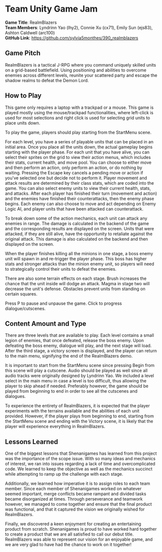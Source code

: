 # Team Unity Game Jam

**Game Title**: RealmBlazers\
**Team Members**: Lyndrinn Yao (lhy2), Connie Xu (cx71), Emily Sun (ejs83), Ashton Caldwell (arc100)\
**GitHub Link**: https://github.com/sylvia5monthes/390_realmblazers

## Game Pitch
RealmBlazers is a tactical J-RPG where you command uniquely skilled units on a grid-based battlefield. Using positioning and abilities to overcome enemies across different levels, reunite your scattered party and escape the shadow realms to defeat the Demon Lord.

## How to Play
This game only requires a laptop with a trackpad or a mouse. This game is played mostly using the mouse/trackpad functionalities, where left-click is used for most selections and right click is used for selecting grid units to place units down. 

To play the game, players should play starting from the StartMenu scene.

For each level, you have a series of playable units that can be placed in an initial area. Once you place all the units down, the actual gameplay begins starting with the player phase. For each unit that you have alive, you can select their sprites on the grid to view their action menus, which includes their stats, current health, and move pool. You can choose to either move and then perform an action, only perform an action, or do nothing by waiting. Pressing the Escape key cancels a pending move or action if you've selected one but decide not to perform it. Player movement and attack results are determined by their class stats, which are coded into the game. You can also select enemy units to view their current health, stats, and attacks. After each player has finished their turn (movement and action) and the enemies have finished their counterattacks, then the enemy phase begins. Each enemy can also choose to move and act depending on Enemy Logic AI, and player units that have been attacked can counterattack.

To break down some of the action mechanics, each unit can attack any enemies in range. The damage is calculated in the backend of the game and the corresponding results are displayed on the screen. Units that were attacked, if they are still alive, have the opportunity to retaliate against the original attack. This damage is also calculated on the backend and then displayed on the screen.

When the player finishes killing all the minions in one stage, a boss enemy unit will spawn in and re-trigger the player phase. This boss has higher stats and stronger attacks than the minion enemy unit, so players will need to strategically control their units to defeat the enemies.

There are also some terrain effects on each stage. Brush increases the chance that the unit inside will dodge an attack. Magma in stage two will decrease the unit's defense. Obstacles prevent units from standing on certain squares.

Press P to pause and unpause the game. Click to progress dialogue/cutscenes.

## Content Amount and Type
There are three levels that are available to play. Each level contains a small legion of enemies, that once defeated, release the boss enemy. Upon defeating the boss enemy, dialogue will play, and the next stage will load. After the third stage, a victory screen is displayed, and the player can return to the main menu, signifying the end of the RealmBlazers demo.

It is important to start from the StartMenu scene since pressing Begin from this scene will play a cutscene. Audio should be played as well since all audio tracks were originally designed by Lyndrinn Yao. We included a level select in the main menu in case a level is too difficult, thus allowing the player to skip ahead if needed. Preferably however, the game should be played from beginning to end in order to see all the cutscenes and dialogues.

To experience the entirety of RealmBlazers, it is expected that the player experiments with the terrains available and the abilities of each unit provided. However, if the player plays from beginning to end, starting from the StartMenu scene and ending with the Victory scene, it is likely that the player will experience everything in RealmBlazers.

## Lessons Learned
One of the biggest lessons that Shenanigames has learned from this project was the importance of the scope issue. With so many ideas and mechanics of interest, we ran into issues regarding a lack of time and overcomplicated code. We learned to keep the objective as well as the mechanics succinct while attempting to ramp up the challenge with each stage. 

Additionally, we learned how imperative it is to assign roles to each team member. Since each member of Shenanigames worked on whatever seemed important, merge conflicts became rampant and divided tasks became disorganized at times. Through perseverance and teamwork however, we managed to come together and ensure that the final product was functional, and that it captured the vision we originally wished for RealmBlazers.

Finally, we discovered a keen enjoyment for creating an entertaining product from scratch. Shenanigames is proud to have worked hard together to create a product that we are all satisfied to call our debut title. RealmBlazers was able to represent our vision for an enjoyable game, and we are very glad to have had the chance to work on it together!
